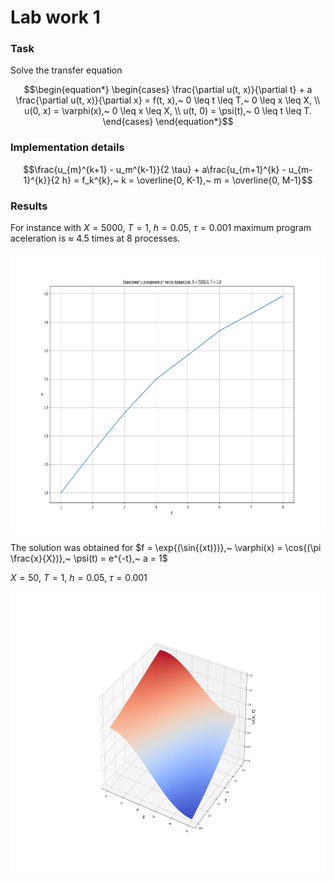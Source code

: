 # Lab work 1
### Task

Solve the transfer equation

$$\begin{equation*} 
    \begin{cases}
        \frac{\partial u(t, x)}{\partial t} + a \frac{\partial u(t, x)}{\partial x} = f(t, x),~ 0 \leq t \leq T,~ 0 \leq x \leq X, \\
        u(0, x) = \varphi(x),~ 0 \leq x \leq X, \\
        u(t, 0) = \psi(t),~ 0 \leq t \leq T.
    \end{cases}
\end{equation*}$$

### Implementation details

$$\frac{u_{m}^{k+1} - u_m^{k-1}}{2 \tau} + a\frac{u_{m+1}^{k} - u_{m-1}^{k}}{2 h} = f_k^{k},~ k = \overline{0, K-1},~ m = \overline{0, M-1}$$

### Results

For instance with $X = 5000,~ T = 1,~ h = 0.05,~ \tau = 0.001$ maximum program aceleration is $\approx$ 4.5 times at 8 processes.

<p align="center">
    <img src = "./images/statistic_x_5000.0_t_1.0.png" width = "700" height = "450" align = "center"/>
</p>

The solution was obtained for $f = \exp{(\sin{(xt)})},~ \varphi(x) = \cos{(\pi \frac{x}{X})},~ \psi(t) = e^{-t},~ a = 1$

$X = 50,~ T = 1,~ h = 0.05,~ \tau = 0.001$ 

<p align="center">
    <img src = "./images/res.png" width = "700" height = "450" align = "center"/>
</p>

